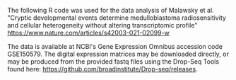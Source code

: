 The following R code was used for the data analysis of Malawsky et al. "Cryptic developmental events determine medulloblastoma radiosensitivity and cellular heterogeneity without altering transcriptomic profile" https://www.nature.com/articles/s42003-021-02099-w

The data is available at NCBI's Gene Expression Omnibus accession code GSE150579. The digital expression matrices may be downloaded directly, or may be produced from the provided fastq files using the Drop-Seq Tools found here: https://github.com/broadinstitute/Drop-seq/releases.
